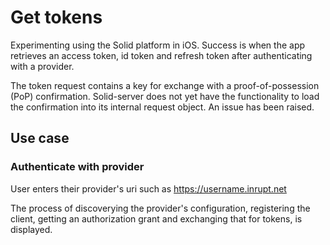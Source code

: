 #  Get tokens

Experimenting using the Solid platform in iOS.  Success is when the app retrieves an access token, id token and refresh token after authenticating with a provider.

The token request contains a key for exchange with a proof-of-possession (PoP) confirmation.  Solid-server does not yet have the functionality to load the confirmation into its internal request object.  An issue has been raised.

## Use case
### Authenticate with provider
User enters their provider's uri such as https://username.inrupt.net

The process of discoverying the provider's configuration, registering the client, getting an authorization grant and exchanging that for tokens, is displayed.





